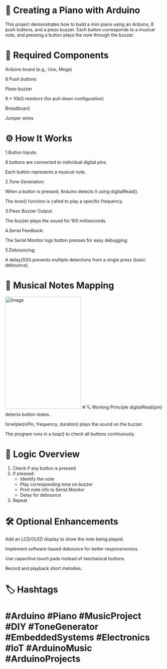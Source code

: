 
# 🎹 Creating a Piano with Arduino
This project demonstrates how to build a mini piano using an Arduino, 8 push buttons, and a piezo buzzer. Each button corresponds to a musical note, and pressing a button plays the note through the buzzer.
# 🧰 Required Components
Arduino board (e.g., Uno, Mega)

8 Push buttons

Piezo buzzer

8 × 10kΩ resistors (for pull-down configuration)

Breadboard

Jumper wires
# ⚙️ How It Works
1.Button Inputs:

8 buttons are connected to individual digital pins.

Each button represents a musical note.

2.Tone Generation:

When a button is pressed, Arduino detects it using digitalRead().

The tone() function is called to play a specific frequency.

3.Piezo Buzzer Output:

The buzzer plays the sound for 100 milliseconds.

4.Serial Feedback:

The Serial Monitor logs button presses for easy debugging.

5.Debouncing:

A delay(100) prevents multiple detections from a single press (basic debounce).
# 🎵 Musical Notes Mapping
<img width="242" height="356" alt="Image" src="https://github.com/user-attachments/assets/3056943f-b8ce-44ed-bb55-29338cdb2512" />
# 🔍 Working Principle
digitalRead(pin) detects button states.

tone(piezoPin, frequency, duration) plays the sound on the buzzer.

The program runs in a loop() to check all buttons continuously.
# 🧪 Logic Overview
1. Check if any button is pressed
2. If pressed:
   - Identify the note
   - Play corresponding tone on buzzer
   - Print note info to Serial Monitor
   - Delay for debounce
3. Repeat
# 🛠️ Optional Enhancements
Add an LCD/OLED display to show the note being played.

Implement software-based debounce for better responsiveness.

Use capacitive touch pads instead of mechanical buttons.

Record and playback short melodies.
# 🏷️ Hashtags
# #Arduino #Piano #MusicProject #DIY #ToneGenerator #EmbeddedSystems #Electronics #IoT #ArduinoMusic #ArduinoProjects


